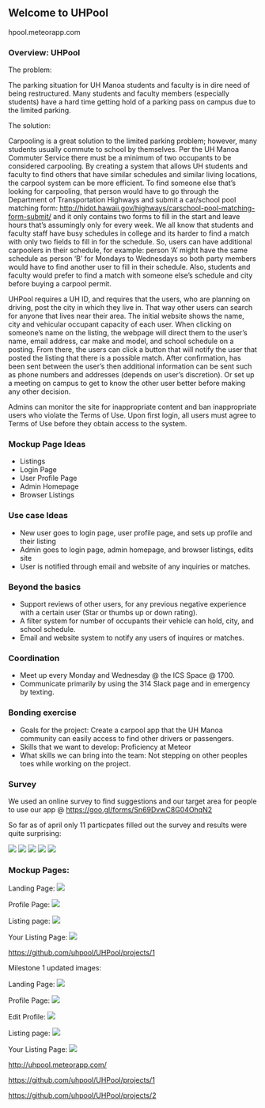 ## Welcome to UHPool

hpool.meteorapp.com

### Overview: UHPool

The problem:

The parking situation for UH Manoa students and faculty is in dire need of being restructured. Many students and faculty members (especially students) have a hard time getting hold of a parking pass on campus due to the limited parking.

The solution:

Carpooling is a great solution to the limited parking problem; however, many students usually commute to school by themselves. Per the UH Manoa Commuter Service there must be a minimum of two occupants to be considered carpooling. By creating a system that allows UH students and faculty to find others that have similar schedules and similar living locations, the carpool system can be more efficient. To find someone else that’s looking for carpooling, that person would have to go through the Department of Transportation Highways and submit a car/school pool matching form: http://hidot.hawaii.gov/highways/carschool-pool-matching-form-submit/ and it only contains two forms to fill in the start and leave hours that’s assumingly only for every week. We all know that students and faculty staff have busy schedules in college and its harder to find a match with only two fields to fill in for the schedule. So, users can have additional carpoolers in their schedule, for example: person ‘A’ might have the same schedule as person ‘B’ for Mondays to Wednesdays so both party members would have to find another user to fill in their schedule. Also, students and faculty would prefer to find a match with someone else’s schedule and city before buying a carpool permit.

UHPool requires a UH ID, and requires that the users, who are planning on driving, post the city in which they live in. That way other users can search for anyone that lives near their area. The initial website shows the name, city and vehicular occupant capacity of each user. When clicking on someone’s name on the listing, the webpage will direct them to the user’s name, email address, car make and model, and school schedule on a posting. From there, the users can click a button that will notify the user that posted the listing that there is a possible match. After confirmation, has been sent between the user’s then additional information can be sent such as phone numbers and addresses (depends on user’s discretion). Or set up a meeting on campus to get to know the other user better before making any other decision.

Admins can monitor the site for inappropriate content and ban inappropriate users who violate the Terms of Use. Upon first login, all users must agree to Terms of Use before they obtain access to the system.

### Mockup Page Ideas

- Listings
- Login Page
- User Profile Page
- Admin Homepage
- Browser Listings

### Use case Ideas

- New user goes to login page, user profile page, and sets up profile and their listing
- Admin goes to login page, admin homepage, and browser listings, edits site
- User is notified through email and website of any inquiries or matches.

### Beyond the basics

- Support reviews of other users, for any previous negative experience with a certain user (Star or thumbs up or down rating).
- A filter system for number of occupants their vehicle can hold, city, and school schedule.
- Email and website system to notify any users of inquires or matches.

### Coordination
- Meet up every Monday and Wednesday @ the ICS Space @ 1700.
- Communicate primarily by using the 314 Slack page and in emergency by texting.

### Bonding exercise

- Goals for the project: Create a carpool app that the UH Manoa community can easily access to find other drivers or passengers. 
- Skills that we want to develop: Proficiency at Meteor
- What skills we can bring into the team: Not stepping on other peoples toes while working on the project. 

### Survey
We used an online survey to find suggestions and our target area for people to use our app @ https://goo.gl/forms/Sn69DvwC8G04OhqN2

So far as of april only 11 particpates filled out the survey and results were quite surprising:


<img class="ui image" src="../images/pool survey 1.JPG">

<img class="ui image" src="../images/pool survey 2.JPG">

<img class="ui image" src="../images/pool survey 3.JPG">

<img class="ui image" src="../images/pool survey 4.JPG">

<img class="ui image" src="../images/pool survey 5.JPG">

### Mockup Pages:

Landing Page:
<img class="ui image" src="/images/landing.png">

Profile Page:
<img class="ui image" src="/images/profile-page.png">

Listing page:
<img class="ui image" src="/images/listings-page.png">

Your Listing Page:
<img class="ui image" src="/images/yourListings.png">

https://github.com/uhpool/UHPool/projects/1

Milestone 1 updated images:

Landing Page:
<img class="ui image" src="/images/landings.png">

Profile Page:
<img class="ui image" src="/images/profile.png">

Edit Profile:
<img class="ui image" src="/images/edit.png">

Listing page:
<img class="ui image" src="/images/listings.png">

Your Listing Page:
<img class="ui image" src="/images/mylistings.png">

http://uhpool.meteorapp.com/

https://github.com/uhpool/UHPool/projects/1

https://github.com/uhpool/UHPool/projects/2


